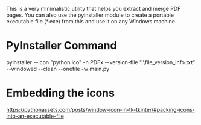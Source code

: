 This is a very minimalistic utility that helps you extract and merge PDF pages. You can also use the pyinstaller module to create a portable executable file (*.exe) from this and use it on any Windows machine.

# PyInstaller Command
pyinstaller --icon "python.ico" -n PDFx --version-file ".\file_version_info.txt" --windowed --clean --onefile -w main.py

# Embedding the icons
https://pythonassets.com/posts/window-icon-in-tk-tkinter/#packing-icons-into-an-executable-file
